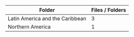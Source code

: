 | Folder                          |   Files / Folders |
|---------------------------------|-------------------|
| Latin America and the Caribbean |                 3 |
| Northern America                |                 1 |